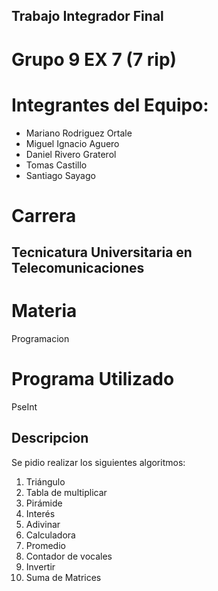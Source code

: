 ## Trabajo Integrador Final

# Grupo 9 EX 7 (7 rip)

# **Integrantes del Equipo:**
- Mariano Rodriguez Ortale 
- Miguel Ignacio Aguero 
- Daniel Rivero Graterol 
- Tomas Castillo 
- Santiago Sayago

# Carrera
## Tecnicatura Universitaria en Telecomunicaciones

# Materia
Programacion

# Programa Utilizado
PseInt

## Descripcion
Se pidio realizar los siguientes algoritmos:
1.	Triángulo
2.	Tabla de multiplicar
3.	Pirámide
4.	Interés
5.	Adivinar
6.	Calculadora
7.	Promedio
8.	Contador de vocales
9.	Invertir
10.	Suma de Matrices
